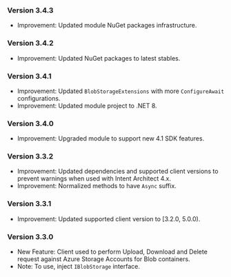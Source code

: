 ### Version 3.4.3

- Improvement: Updated module NuGet packages infrastructure.

### Version 3.4.2

- Improvement: Updated NuGet packages to latest stables.

### Version 3.4.1

- Improvement: Updated `BlobStorageExtensions` with more `ConfigureAwait` configurations.
- Improvement: Updated module project to .NET 8.

### Version 3.4.0

- Improvement: Upgraded module to support new 4.1 SDK features.

### Version 3.3.2

- Improvement: Updated dependencies and supported client versions to prevent warnings when used with Intent Architect 4.x.
- Improvement: Normalized methods to have `Async` suffix.

### Version 3.3.1

- Improvement: Updated supported client version to [3.2.0, 5.0.0).

### Version 3.3.0

- New Feature: Client used to perform Upload, Download and Delete request against Azure Storage Accounts for Blob containers.
- Note: To use, inject `IBlobStorage` interface.
